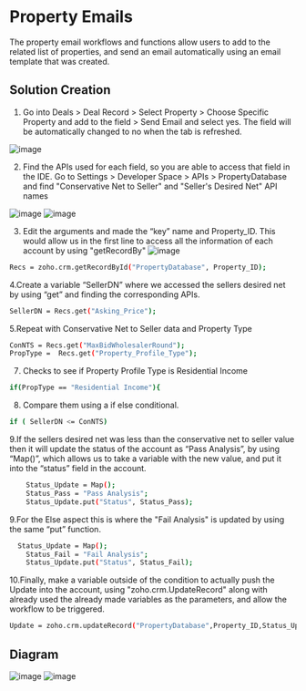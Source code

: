# Property Emails 

The property email workflows and functions allow users to add to the related list of properties, and send an email automatically using an email template that was created. 

## Solution Creation
1. Go into Deals > Deal Record > Select Property > Choose Specific Property and add to the field > Send Email and select yes. The field will be automatically changed to no when the tab is refreshed. 

![image](https://user-images.githubusercontent.com/124835926/217658823-3d99df7b-75d7-44d8-a3c9-04a7b04c102c.png)

2. Find the APIs used for each field, so you are able to access that field in the IDE. Go to Settings > Developer Space > APIs > PropertyDatabase and find "Conservative Net to Seller" and "Seller's Desired Net" API names

![image](https://user-images.githubusercontent.com/124835926/217661510-ec6d4efc-4bcd-442d-ae47-9e75cf3136e0.png)
![image](https://user-images.githubusercontent.com/124835926/217661572-f643a7c4-f320-4b5b-8dac-94f7d6562d54.png)


3. Edit the arguments and made the “key” name and Property_ID. This would allow us in the first line to access all the information of each account by using "getRecordBy"
![image](https://user-images.githubusercontent.com/124835926/217657957-6f305653-640c-4887-ba43-a0d6d8d105c2.png)
```bash
Recs = zoho.crm.getRecordById("PropertyDatabase", Property_ID);
```
4.Create a variable “SellerDN” where we accessed the sellers desired net by using “get” and finding the corresponding APIs.
```bash
SellerDN = Recs.get("Asking_Price");
```
5.Repeat with Conservative Net to Seller data and Property Type 
```bash
ConNTS = Recs.get("MaxBidWholesalerRound");
PropType =  Recs.get("Property_Profile_Type");
```
7. Checks to see if Property Profile Type is Residential Income
```bash
if(PropType == "Residential Income"){
```
8. Compare them using a if else conditional.
```bash
if ( SellerDN <= ConNTS)
```
9.If the sellers desired net was less than the conservative net to seller value then it will update the status of the account as “Pass Analysis”, by using “Map()”, which allows us to take a variable with the new value, and put it into the “status” field in the account.
```bash
	Status_Update = Map();
	Status_Pass = "Pass Analysis";
	Status_Update.put("Status", Status_Pass);
```
9.For the Else aspect this is where the "Fail Analysis" is updated by using the same “put” function.
```bash
  Status_Update = Map();
	Status_Fail = "Fail Analysis";
	Status_Update.put("Status", Status_Fail);
```
10.Finally, make a variable outside of the condition to actually push the Update into the account, using "zoho.crm.UpdateRecord" along with already used the already made variables as the parameters, and allow the workflow to be triggered.
```bash
Update = zoho.crm.updateRecord("PropertyDatabase",Property_ID,Status_Update,{"trigger":{"workflow"}});
```

## Diagram
![image](https://user-images.githubusercontent.com/124835926/224370641-fe2eb6a1-5e56-4792-81b7-fad54e7588eb.png)
![image](https://user-images.githubusercontent.com/124835926/224372008-a9429582-57e1-4ea5-b44b-8b2be2e9a10e.png)


